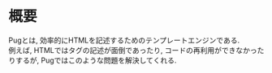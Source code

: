# 概要
Pugとは, 効率的にHTMLを記述するためのテンプレートエンジンである.  
例えば, HTMLではタグの記述が面倒であったり, コードの再利用ができなかったりするが, Pugではこのような問題を解決してくれる.
